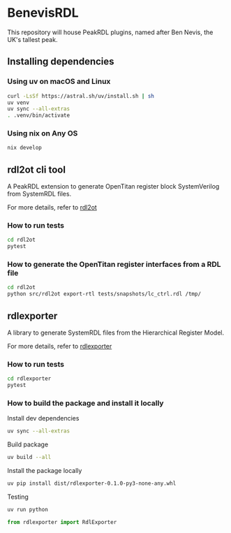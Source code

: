 # BenevisRDL
<!--
# SPDX-FileCopyrightText: lowRISC contributors.
# SPDX-License-Identifier: Apache-2.0
-->

This repository will house PeakRDL plugins, named after Ben Nevis, the UK's tallest peak.

## Installing dependencies
### Using uv on macOS and Linux
```sh
curl -LsSf https://astral.sh/uv/install.sh | sh
uv venv
uv sync --all-extras 
. .venv/bin/activate
```

### Using nix on Any OS
```sh 
nix develop
```

## rdl2ot cli tool
A PeakRDL extension to generate OpenTitan register block SystemVerilog from SystemRDL files.

For more details, refer to [rdl2ot](./rdl2ot)

### How to run tests
```sh
cd rdl2ot
pytest
```

### How to generate the OpenTitan register interfaces from a RDL file
```sh
cd rdl2ot
python src/rdl2ot export-rtl tests/snapshots/lc_ctrl.rdl /tmp/
```

## rdlexporter
A library to generate SystemRDL files from the Hierarchical Register Model.

For more details, refer to [rdlexporter](./rdlexporter)

### How to run tests
```sh
cd rdlexporter
pytest
```

### How to build the package and install it locally
Install dev dependencies
```sh
uv sync --all-extras 
```
Build package
```sh
uv build --all
```
Install the package locally
```sh
uv pip install dist/rdlexporter-0.1.0-py3-none-any.whl
```
Testing
```sh
uv run python
```
```python
from rdlexporter import RdlExporter
```

